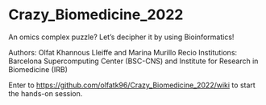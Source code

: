 # Crazy_Biomedicine_2022
An omics complex puzzle? Let’s decipher it by using Bioinformatics!

Authors: Olfat Khannous Lleiffe and Marina Murillo Recio
Institutions: Barcelona Supercomputing Center (BSC-CNS) and Institute for Research in Biomedicine (IRB)

Enter to https://github.com/olfatk96/Crazy_Biomedicine_2022/wiki to start the hands-on session. 
